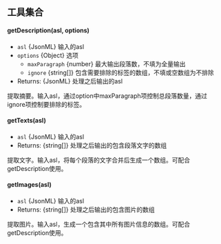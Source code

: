 ## 工具集合

#### getDescription(asl, options)

* `asl` {JsonML} 输入的asl
* `options` {Object} 选项
  * `maxParagraph` {number} 最大输出段落数，不填为全量输出
  * `ignore` {string[]} 包含需要排除的标签的数组，不填或空数组为不排除
*  Returns: {JsonML} 处理之后输出的asl

提取摘要。输入asl，通过option中maxParagraph项控制总段落数量，通过ignore项控制要排除的标签。

#### getTexts(asl)

* `asl` {JsonML} 输入的asl
*  Returns: {string[]} 处理之后输出的包含段落文字的数组

提取文字。输入asl，将每个段落的文字合并后生成一个数组。可配合getDescription使用。

#### getImages(asl)

* `asl` {JsonML} 输入的asl
*  Returns: {string[]} 处理之后输出的包含图片的数组

提取图片。输入asl，生成一个包含其中所有图片信息的数组。可配合getDescription使用。